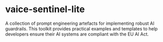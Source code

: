 # vaice-sentinel-lite
A collection of prompt engineering artefacts for implementing robust AI guardrails. This toolkit provides practical examples and templates to help developers ensure their AI systems are compliant with the EU AI Act.
